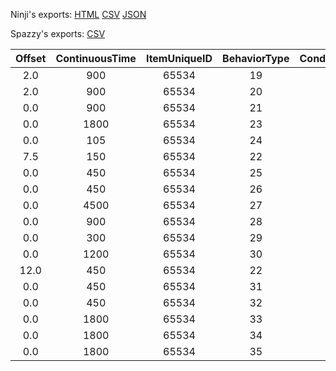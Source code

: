 Ninji's exports: [HTML](https://wuffs.org/acnh/bcsv_140/html/NpcInterest.html) [CSV](https://wuffs.org/acnh/bcsv_140/csv/NpcInterest.csv) [JSON](https://wuffs.org/acnh/bcsv_140/json/NpcInterest.json)

Spazzy's exports: [CSV](JSON)

| Offset | ContinuousTime | ItemUniqueID | BehaviorType | ConditionType | FlagType | InterestEndModeType | IntervalTime | LabelType | MoveASType | MoveConditionType | NeedType | RainActive | TimeZoneIndoorEarlyMorningLevel | TimeZoneIndoorEveningLevel | TimeZoneIndoorMidnightLevel | TimeZoneIndoorMorningLevel | TimeZoneIndoorNightLevel | TimeZoneIndoorNoonLevel | TimeZoneOutdoorEarlyMorningLevel | TimeZoneOutdoorEveningLevel | TimeZoneOutdoorMidnightLevel | TimeZoneOutdoorMorningLevel | TimeZoneOutdoorNightLevel | TimeZoneOutdoorNoonLevel | VillageDevelopmentLevel | WaitASType |
|:--:|:--:|:--:|:--:|:--:|:--:|:--:|:--:|:--:|:--:|:--:|:--:|:--:|:--:|:--:|:--:|:--:|:--:|:--:|:--:|:--:|:--:|:--:|:--:|:--:|:--:|:--:|
| 2.0 | 900 | 65534 | 19 | 0 | 0 | 0 | 1 | 1 | '' | 3 | 0 | 2 | 2 | 2 | 2 | 2 | 2 | 2 | 0 | 0 | 0 | 0 | 0 | 0 | 1 | '' | 
| 2.0 | 900 | 65534 | 20 | 1 | 0 | 0 | 1 | 1 | '' | 1 | 0 | 2 | 2 | 2 | 2 | 2 | 2 | 2 | 0 | 0 | 0 | 0 | 0 | 0 | 1 | '' | 
| 0.0 | 900 | 65534 | 21 | 9 | 0 | 2 | 1 | 1 | '' | 6 | 1 | 0 | 0 | 0 | 0 | 0 | 0 | 0 | 0 | 0 | 0 | 0 | 0 | 0 | 1 | '' | 
| 0.0 | 1800 | 65534 | 23 | 3 | 1 | 2 | 1 | 0 | '' | 6 | 2 | 0 | 2 | 2 | 2 | 2 | 2 | 2 | 0 | 0 | 0 | 0 | 0 | 0 | 3 | '' | 
| 0.0 | 105 | 65534 | 24 | 3 | 0 | 0 | 1 | 0 | '' | 6 | 2 | 0 | 2 | 2 | 2 | 2 | 2 | 2 | 0 | 0 | 0 | 0 | 0 | 0 | 1 | '' | 
| 7.5 | 150 | 65534 | 22 | 4 | 0 | 1 | 1 | 1 | '' | 0 | 1 | 2 | 2 | 2 | 2 | 2 | 2 | 2 | 0 | 0 | 0 | 0 | 0 | 0 | 1 | 'CommonSmellFlower' | 
| 0.0 | 450 | 65534 | 25 | 5 | 0 | 2 | 1 | 1 | '' | 4 | 0 | 2 | 0 | 0 | 0 | 0 | 0 | 0 | 0 | 0 | 0 | 0 | 0 | 0 | 1 | '' | 
| 0.0 | 450 | 65534 | 26 | 6 | 0 | 2 | 1 | 1 | '' | 5 | 0 | 2 | 2 | 2 | 2 | 2 | 2 | 2 | 0 | 0 | 0 | 0 | 0 | 0 | 1 | '' | 
| 0.0 | 4500 | 65534 | 27 | 10 | 0 | 0 | 1 | 1 | '' | 6 | 0 | 2 | 2 | 2 | 2 | 2 | 2 | 2 | 2 | 0 | 2 | 2 | 2 | 0 | 1 | '' | 
| 0.0 | 900 | 65534 | 28 | 10 | 0 | 0 | 1 | 1 | '' | 6 | 3 | 0 | 2 | 2 | 2 | 2 | 2 | 2 | 2 | 2 | 2 | 2 | 2 | 2 | 1 | '' | 
| 0.0 | 300 | 65534 | 29 | 10 | 0 | 0 | 1 | 1 | '' | 6 | 3 | 0 | 2 | 2 | 2 | 2 | 2 | 2 | 2 | 2 | 2 | 2 | 2 | 2 | 1 | '' | 
| 0.0 | 1200 | 65534 | 30 | 8 | 0 | 2 | 1 | 1 | '' | 6 | 1 | 0 | 2 | 2 | 2 | 2 | 2 | 2 | 0 | 0 | 0 | 0 | 0 | 0 | 1 | 'cNpcWatchInsect' | 
| 12.0 | 450 | 65534 | 22 | 7 | 0 | 0 | 1 | 1 | '' | 0 | 1 | 2 | 2 | 2 | 2 | 2 | 2 | 2 | 0 | 0 | 0 | 0 | 0 | 0 | 1 | '' | 
| 0.0 | 450 | 65534 | 31 | 2 | 0 | 0 | 1 | 1 | '' | 2 | 1 | 0 | 0 | 0 | 0 | 0 | 0 | 0 | 0 | 0 | 0 | 0 | 0 | 0 | 1 | '' | 
| 0.0 | 450 | 65534 | 32 | 2 | 0 | 0 | 1 | 1 | '' | 2 | 1 | 0 | 0 | 0 | 0 | 0 | 0 | 0 | 0 | 0 | 0 | 0 | 0 | 0 | 1 | '' | 
| 0.0 | 1800 | 65534 | 33 | 2 | 0 | 0 | 1 | 1 | '' | 2 | 1 | 0 | 0 | 0 | 0 | 0 | 0 | 0 | 0 | 0 | 0 | 0 | 0 | 0 | 1 | '' | 
| 0.0 | 1800 | 65534 | 34 | 2 | 0 | 0 | 1 | 1 | '' | 2 | 1 | 0 | 0 | 0 | 0 | 0 | 0 | 0 | 0 | 0 | 0 | 0 | 0 | 0 | 1 | '' | 
| 0.0 | 1800 | 65534 | 35 | 2 | 0 | 0 | 1 | 1 | '' | 2 | 1 | 0 | 0 | 0 | 0 | 0 | 0 | 0 | 0 | 0 | 0 | 0 | 0 | 0 | 1 | '' | 
